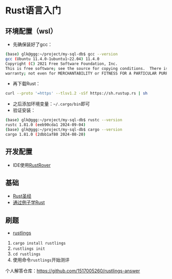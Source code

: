 # Rust语言入门

## 环境配置（wsl）

- 先确保装好了gcc：

```bash
(base) glk@ggg:~/project/my-sql-db$ gcc --version
gcc (Ubuntu 11.4.0-1ubuntu1~22.04) 11.4.0
Copyright (C) 2021 Free Software Foundation, Inc.
This is free software; see the source for copying conditions.  There is NO
warranty; not even for MERCHANTABILITY or FITNESS FOR A PARTICULAR PURPOSE.
```

- 再下载Rust：

```bash
curl --proto '=https' --tlsv1.2 -sSf https://sh.rustup.rs | sh
```

- 之后添加环境变量：`~/.cargo/bin`即可
- 验证安装：

```bash
(base) glk@ggg:~/project/my-sql-db$ rustc --version
rustc 1.81.0 (eeb90cda1 2024-09-04)
(base) glk@ggg:~/project/my-sql-db$ cargo --version
cargo 1.81.0 (2dbb1af80 2024-08-20)
```

## 开发配置

- IDE使用[RustRover](https://www.jetbrains.com.cn/rust/?utm_source=baidu&utm_medium=cpc&utm_campaign=CN-BAI-PRO-RustRover-PH-PC&utm_content=Rustrover-ide&utm_term=rust)

## 基础

- [Rust圣经](https://course.rs/basic/intro.html)
- [通过例子学Rust](https://rustwiki.org/zh-CN/rust-by-example/index.html)

## 刷题

- [rustlings](https://rustlings.cool/)

1. `cargo install rustlings`
2. `rustlings init`
3. `cd rustlings`
4. 使用命令`rustlings`开始测评

个人解答仓库：https://github.com/1517005260/rustlings-answer